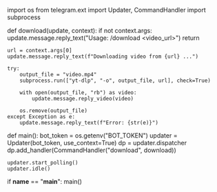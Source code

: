 import os
from telegram.ext import Updater, CommandHandler
import subprocess

def download(update, context):
    if not context.args:
        update.message.reply_text("Usage: /download <video_url>")
        return

    url = context.args[0]
    update.message.reply_text(f"Downloading video from {url} ...")

    try:
        output_file = "video.mp4"
        subprocess.run(["yt-dlp", "-o", output_file, url], check=True)

        with open(output_file, "rb") as video:
            update.message.reply_video(video)

        os.remove(output_file)
    except Exception as e:
        update.message.reply_text(f"Error: {str(e)}")

def main():
    bot_token = os.getenv("BOT_TOKEN") 
    updater = Updater(bot_token, use_context=True)
    dp = updater.dispatcher
    dp.add_handler(CommandHandler("download", download))

    updater.start_polling()
    updater.idle()

if __name__ == "__main__":
    main()
